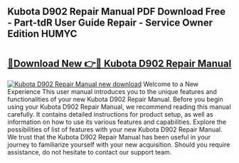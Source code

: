 ## Kubota D902 Repair Manual PDF Download Free - Part-tdR User Guide Repair - Service Owner Edition HUMYC

# <h2><a href="http://bc86899.oget.top/?id=Kubota+D902+Repair+Manual">🔗Download New 👉🔴 Kubota D902 Repair Manual</a></h2>

[![Kubota D902 Repair Manual new download](https://i.imgur.com/5g1atiW.png)](http://bc86899.oget.top/?id=Kubota+D902+Repair+Manual)
Welcome to a New Experience This user manual introduces you to the unique features and functionalities of your new Kubota D902 Repair Manual. Before you begin using your Kubota D902 Repair Manual, we recommend reading this manual carefully. It contains detailed instructions for product setup, as well as information on how to use its various features and capabilities. Explore the possibilities of list of features with your new Kubota D902 Repair Manual. We trust that the Kubota D902 Repair Manual has been useful in your journey to familiarize yourself with your new acquisition. Should you require assistance, do not hesitate to contact our support team.
